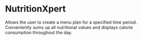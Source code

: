NutritionXpert
==============

Allows the user to create a menu plan for a specified time period. Conveniently sums up all nutritional values and displays calorie consumption throughout the day.
